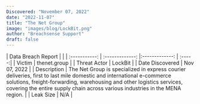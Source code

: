 ```yaml
---
Discovered: "November 07, 2022"
date: "2022-11-07"
title: "The Net Group"
image: "images/blog/LockBit.png"
author: "Breachsense Support"
draft: false
---
```


| Data Breach Report           |              | 
| :-----------: | :-------------:     |:-------------:    | :-----:|
| Victim      | thenet.group      | 
| Threat Actor      | LockBit      | 
| Date Discovered      | Nov 07, 2022      | 
| Description      | The Net Group is specialized in express courier deliveries, first to last mile domestic and international e-commerce solutions, freight-forwarding, warehousing and other logistics services, covering the entire supply chain across various industries in the MENA region.      | 
| Leak Size      | N/A      | 

